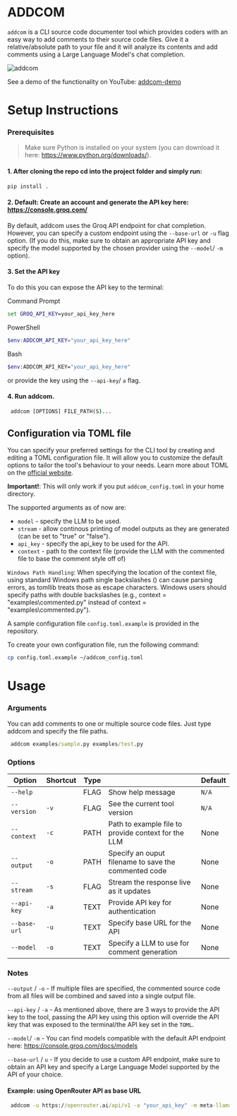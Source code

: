 # ADDCOM

`addcom` is a CLI source code documenter tool which provides coders with an easy way to add comments to their source code files. 
Give it a relative/absolute path to your file and it will analyze its contents and add comments using a Large Language Model's chat completion. 

![addcom](https://github.com/user-attachments/assets/e01f1c1b-faf4-4c2d-b62b-a2492de1475b)

See a demo of the functionality on YouTube: [addcom-demo](https://youtu.be/3jKifG2BLzc?si=M2MNCW2BASBnDQ7z)

# Setup Instructions

### Prerequisites 

> Make sure Python is installed on your system (you can download it here: https://www.python.org/downloads/).

#### 1. After cloning the repo cd into the project folder and simply run:
   
```cmd
pip install .
```

#### 2. Default: Create an account and generate the API key here: https://console.groq.com/
By default, addcom uses the Groq API endpoint for chat completion. However, you can specify a custom endpoint using the `--base-url` or `-u` flag option. (If you do this, make sure to obtain an appropriate API key and specify the model supported by the chosen provider using the `--model`/ `-m` option).

#### 3. Set the API key

To do this you can expose the API key to the terminal:

  Command Prompt
  
   ```cmd
   set GROQ_API_KEY=your_api_key_here
   ```
  
  PowerShell
  
  ```powershell
  $env:ADDCOM_API_KEY="your_api_key_here"
  ```
  
  Bash
  
  ```bash
  $env:ADDCOM_API_KEY="your_api_key_here"
  ```

or provide the key using the `--api-key`/ `a` flag.

#### 4. Run addcom.
   
```cmd
 addcom [OPTIONS] FILE_PATH(S)...
```

## Configuration via TOML file

You can specify your preferred settings for the CLI tool by creating and editing a TOML configuration file. It will allow you to customize the default options to tailor the tool's behaviour to your needs. Learn more about TOML on the [official website](https://toml.io/en/). 

**Important!**: This will only work if you put `addcom_config.toml` in your home directory.

The supported arguments as of now are:
- `model` - specify the LLM to be used.
- `stream` - allow continous printing of model outputs as they are generated (can be set to "true" or "false").
- `api_key` - specify the api_key to be used for the API.
- `context` - path to the context file (provide the LLM with the commented file to base the comment style off of)

`Windows Path Handling`: When specifying the location of the context file, using standard Windows path single backslashes (\) can cause parsing errors, as tomllib treats those as escape characters. Windows users should specify paths with double backslashes (e.g., context = "examples\\commented.py" instead of context = "examples\commented.py").

A sample configuration file `config.toml.example` is provided in the repository.

To create your own configuration file, run the following command:

```sh
cp config.toml.example ~/addcom_config.toml
```

# Usage 

### Arguments

You can add comments to one or multiple source code files. Just type addcom and specify the file paths. 

```cmd
 addcom examples/sample.py examples/test.py
```

### Options

| Option          | Shortcut | Type   |                                                       | Default |
| --------------- | -------- | ------ | ----------------------------------------------------- | ------- |
| `--help`        |          | FLAG   | Show help message                                     | `N/A`   |
| `--version`     | `-v`     | FLAG   | See the current tool version                          | `N/A`   |
| `--context`     | `-c`     | PATH   | Path to example file to provide context for the LLM   | None    |
| `--output`      | `-o`     | PATH   | Specify an ouput filename to save the commented code  | None    |
| `--stream`      | `-s`     | FLAG   | Stream the response live as it updates                | None    |
| `--api-key`     | `-a`     | TEXT   | Provide API key for authentication                    | None    |
| `--base-url`    | `-u`     | TEXT   | Specify base URL for the API                          | None    |
| `--model `      | `-o`     | TEXT   | Specify a LLM to use for comment generation           | None    |

### Notes
`--output` / `-o` - If multiple files are specified, the commented source code from all files will be combined and saved into a single output file.

`--api-key` / `-a` - As mentioned above, there are 3 ways to provide the API key to the tool, passing the API key using this option will override the API key that was exposed to the terminal/the API key set in the `TOML`.

`--model`/ `-m` - You can find models compatible with the default API endpoint here: https://console.groq.com/docs/models


`--base-url` / `u` - If you decide to use a custom API endpoint, make sure to obtain an API key and specify a Large Language Model supported by the API of your choice.

#### Example: using OpenRouter API as base URL

```cmd
 addcom -u https://openrouter.ai/api/v1 -a "your_api_key" -m meta-llama/llama-3.1-8b-instruct:free examples/test.py
```

